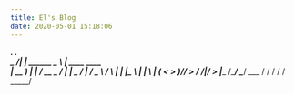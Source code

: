 ```yaml
---
title: El's Blog
date: 2020-05-01 15:18:06
---
```

___________.__             __________.__                 
\_   _____/|  |   ______   \______   \  |    ____    ____  
 |   __ )_ |  |  / __ _ /   |    | _ /  |   /  _ \  / ___\ 
 |        \|  |__\___ \     |    |   \  |_ ( <_ > )/_/  >
/_______  /|____/____  >    |______  /____/ \____/ \___  / 
        \/           \/            \/           /  _____/  
